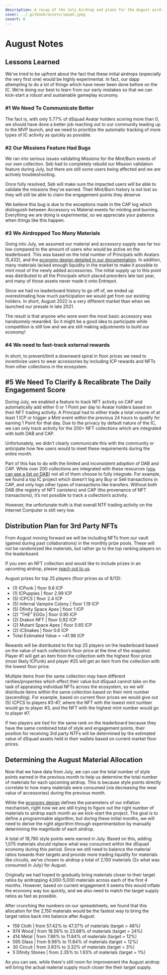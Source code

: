 ```yaml
---
description: A recap of the July Airdrop and plans for the August airdrop
cover: ../.gitbook/assets/squad.jpeg
coverY: 0
---
```


# August Notes

## Lessons Learned
We’ve tried to be upfront about the fact that these initial airdrops (especially the very first one) would be highly experimental. In fact, our dapp attempting to do a lot of things which have never been done before on the IC. We’re doing our best to learn from our early mistakes so that we can kick-start a robust and sustainable gameplay economy.

### #1 We Need To Communicate Better
The fact is, with only 5.77% of dSquad Avatar holders scoring more than 0, we should have done a better job reaching out to our community leading up to the MVP launch, and we need to prioritize the automatic tracking of more types of IC activity as quickly as possible. 

### #2 Our Missions Feature Had Bugs
We ran into serious issues validating Missions for the Mint/Burn events of our own collection. Seb had to completely rebuild our Mission validation feature during July, but there are still some users being affected and we are actively troubleshooting.

Once fully resolved, Seb will make sure the impacted users will be able to validate the missions they’ve earned. Their Mint/Burn history is not lost so they will still be able to claim the engagement points they deserve.

We believe this bug is due to the exceptions made in the CAP log which distinguish between Accessory vs Material events for minting and burning. Everything we are doing is experimental, so we appreciate your patience when things like this happen.

### #3 We Airdropped Too Many Materials
Going into July, we assumed our material and accessory supply was far too low compared to the amount of users who would be active on the leaderboard. This was based on the total number of Principals with Avatars (5,432), and the [economy design detailed in our documentation](https://dsquad.gitbook.io/docs/earn/economy-design#leaderboard-and-rewards). In addition, many materials lacked enough liquidity in the market to make it possible to mint most of the newly added accessories. The initial supply up to this point was distributed to all the Principals which placed preorders late last year, and many of those assets never made it onto Entrepot.

Since we had no leaderboard history to go off of, we ended up overestimating how much participation we would get from our existing holders. In short, August 2022 is a very different market than when we launched our presale in late 2021.

The result is that anyone who wore even the most basic accessory was handsomely rewarded. So it might be a good idea to participate while competition is still low and we are still making adjustments to build our economy!

### #4 We need to fast-track external rewards
In short, to prevent/limit a downward spiral in floor prices we need to incentivize users to wear accessories by including ICP rewards and NFTs from other collections in the ecosystem.

## #5 We Need To Clarify & Recalibrate The Daily Engagement Score
During July, we enabled a feature to track NFT activity on CAP and automatically add either 0 or 1 Point per day to Avatar holders based on their NFT trading activity. A Principal had to either trade a total volume of at least 1 ICP or trigger a Mint event within the previous 24 hours to qualify for earning 1 Point for that day. Due to the privacy by default nature of the IC, we can only track activity for the 200+ NFT collections which are integrated with both DAB and CAP. 

Unfortunately, we didn’t clearly communicate this with the community or anticipate how few users would to meet these requirements during the entire month. 

Part of this has to do with the limited and inconsistent adoption of DAB and CAP. While over 200 collections are integrated with these resources ([you can see a list on DAB](https://dab.ooo/nfts/)) not all of them choose to fully integrate. For example, we found a top IC project which doesn’t log any Buy or Sell transactions in CAP, and only logs other types of transactions like transfers. Without both DAB (the registry of NFT canisters) and CAP (the provenance of NFT transactions), it’s not possible to track a collection’s activity.

However, the unfortunate truth is that overall NTF trading activity on the Internet Computer is still very low.

## Distribution Plan for 3rd Party NFTs
From August moving forward we will be including NFTs from our vault (gained during past collaborations) in the monthly prize pools. These will not be randomized like materials, but rather go to the top ranking players on the leaderboard.

If you own an NFT collection and would like to include prizes in an upcoming airdrop, please [reach out to us](https://x3ul6-2aaaa-aaaah-abjda-cai.ic0.app/partners).

August prizes for top 25 players (floor prices as of 8/13):
- (1) ICPunk | floor 9.8 ICP
- (1) ICPuppies | floor 2.99 ICP
- (5) ICPCS | floor 2.4 ICP
- (5) Infernal Vampire Colony | floor 1.19 ICP
- (5) Dfinity Space Apes | floor 1 ICP
- (2) “THE” EGGs | floor 0.95 ICP
- (2) Drakon NFT | floor 0.92 ICP
- (2) Mutant Space Apes | floor 0.65 ICP
- (2) ICSnakes | floor 0.6 ICP
- Total Estimated Value = ~41.98 ICP

Rewards will be distributed to the top 25 players on the leaderboard based on the value of each collection’s floor price at the time of the snapshot. Player #1 will get an item from the collection with the highest floor price (most likely ICPunk) and player #25 will get an item from the collection with the lowest floor price. 

Multiple items from the same collection may have different rarities/properties which effect their value but dSquad cannot take on the task of appraising individual NFTs across the ecosystem, so we will distribute items within the same collection based on their mint number (ascending). For example, based on current floor prices we would give out (5) ICPCS to players #3-#7, where the NFT with the lowest mint number would go to player #3, and the NFT with the highest mint number would go to player #7. 

If two players are tied for the same rank on the leaderboard because they have the same combined total of style and engagement points, their position for receiving 3rd party NTFs will be determined by the estimated value of dSquad assets held in their wallets based on current market floor prices.

## Determining the August Material Allocation
Now that we have data from July, we can use the total number of style points earned in the previous month to help us determine the total number of materials for each upcoming airdrop. This is because style points directly correlate to how many materials were consumed (via decreasing the wear value of accessories) during the previous month.

While the [economy design](https://dsquad.gitbook.io/docs/earn/economy-design) defines the parameters of our inflation mechanism, right now we are still trying to figure out the right number of materials to airdrop each month as we kick-start the project. The goal is to define a programmable algorithm, but during these initial months, we will need to derive the right algorithm through experimentation by manually determining the magnitude of each airdrop.

A total of 18,780 style points were earned in July. Based on this, adding 1,075 materials should replace what was consumed within the dSquad economy during this period. Since we still need to balance the material ratios towards their targets and provide more trading liquidity for materials like circuits, we’ve chosen to airdrop a total of 2,150 materials (2x what was consumed in July) for August.

Originally we had hoped to gradually bring materials closer to their target ratios by airdropping 4,000-5,000 materials across each of the first 4 months. However, based on current engagement it seems this would inflate the economy way too quickly, and we also need to match the target supply ratios as fast as possible.

After crunching the numbers on our spreadsheets, we found that this allocation for the 2,150 materials would be the fastest way to bring the target ratios back into balance after August:
- 159 Cloth | from 57.42% to 47.37% of materials (target = 48%)
- 974 Wood | from 18.56% to 23.68% of materials (target = 24%)
- 414 Metal | from 7.86% to 11.84% of materials (target = 12%)
- 595 Glass | from 9.98% to 11.84% of materials (target = 12%)
- 30 Circuit | from 3.83% to 3.32% of materials (target = 3%)
- 5 Dfinity Stones | from 2.35% to 1.93% of materials (target = 1%)

As you can see, while there's still room for improvement the August airdrop will bring the actual material supply much closer the their target supply.
